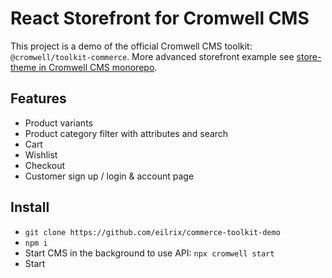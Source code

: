 # React Storefront for Cromwell CMS

This project is a demo of the official Cromwell CMS toolkit: `@cromwell/toolkit-commerce`.
More advanced storefront example see [store-theme in Cromwell CMS monorepo](https://github.com/CromwellCMS/Cromwell/tree/master/themes/store#readme).

## Features

- Product variants
- Product category filter with attributes and search
- Cart
- Wishlist
- Checkout
- Customer sign up / login & account page

## Install 

- `git clone https://github.com/eilrix/commerce-toolkit-demo`
- `npm i`
- Start CMS in the background to use API: `npx cromwell start`
- Start 